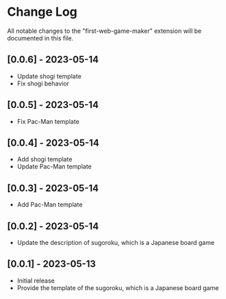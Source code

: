 # Change Log

All notable changes to the "first-web-game-maker" extension will be documented in this file.

<!-- Check [Keep a Changelog](http://keepachangelog.com/) for recommendations on how to structure this file. -->

## [0.0.6] - 2023-05-14

- Update shogi template
- Fix shogi behavior

## [0.0.5] - 2023-05-14

- Fix Pac-Man template

## [0.0.4] - 2023-05-14

- Add shogi template
- Update Pac-Man template

## [0.0.3] - 2023-05-14

- Add Pac-Man template

## [0.0.2] - 2023-05-14

- Update the description of sugoroku, which is a Japanese board game

## [0.0.1] - 2023-05-13

- Initial release
- Provide the template of the sugoroku, which is a Japanese board game
